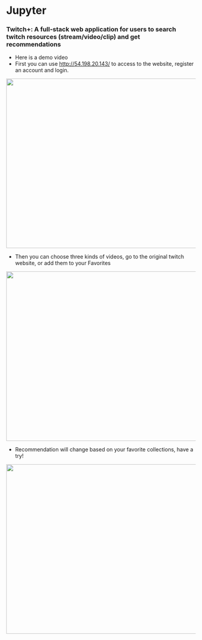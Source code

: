 # Jupyter
### Twitch+: A full-stack web application for users to search twitch resources (stream/video/clip) and get recommendations

* Here is a demo video 
* First you can use http://54.198.20.143/ to access to the website, register an account and login.

<img src="https://github.com/Larry-Wendy/Jupyter/blob/main/Gif/Kapture%202022-09-22%20at%2000.37.52.gif" width="700" height="450"/>

* Then you can choose three kinds of videos, go to the original twitch website, or add them to your Favorites

<img src="https://github.com/Larry-Wendy/Jupyter/blob/main/Gif/Kapture%202022-09-22%20at%2000.24.12.gif" width="700" height="450"/>

* Recommendation will change based on your favorite collections, have a try!

<img src="https://github.com/Larry-Wendy/Jupyter/blob/main/Gif/Kapture%202022-09-22%20at%2000.34.50.gif" width="700" height="450"/>

